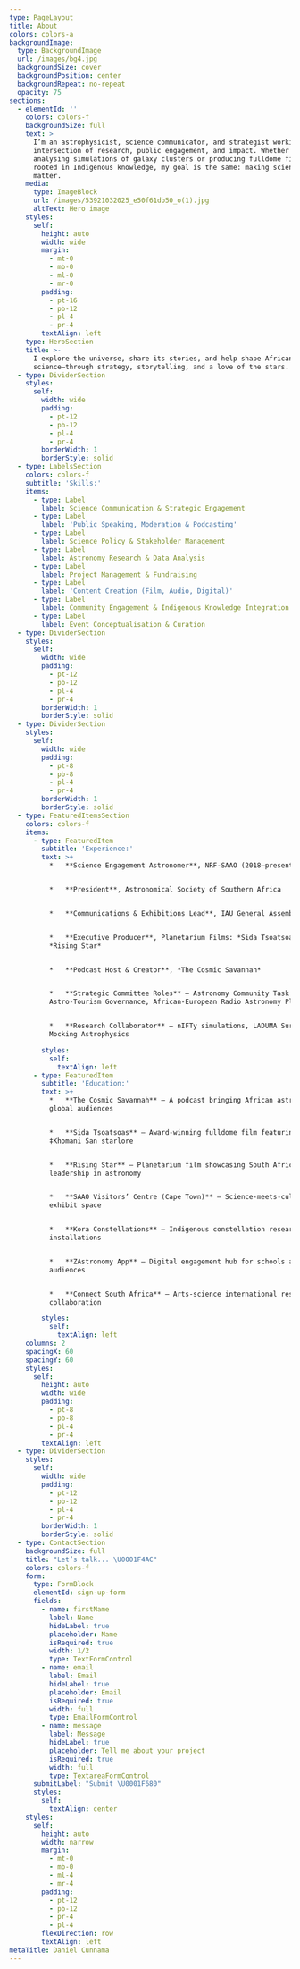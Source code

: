```yaml
---
type: PageLayout
title: About
colors: colors-a
backgroundImage:
  type: BackgroundImage
  url: /images/bg4.jpg
  backgroundSize: cover
  backgroundPosition: center
  backgroundRepeat: no-repeat
  opacity: 75
sections:
  - elementId: ''
    colors: colors-f
    backgroundSize: full
    text: >
      I’m an astrophysicist, science communicator, and strategist working at the
      intersection of research, public engagement, and impact. Whether I’m
      analysing simulations of galaxy clusters or producing fulldome films
      rooted in Indigenous knowledge, my goal is the same: making science
      matter.
    media:
      type: ImageBlock
      url: /images/53921032025_e50f61db50_o(1).jpg
      altText: Hero image
    styles:
      self:
        height: auto
        width: wide
        margin:
          - mt-0
          - mb-0
          - ml-0
          - mr-0
        padding:
          - pt-16
          - pb-12
          - pl-4
          - pr-4
        textAlign: left
    type: HeroSection
    title: >-
      I explore the universe, share its stories, and help shape African
      science—through strategy, storytelling, and a love of the stars.
  - type: DividerSection
    styles:
      self:
        width: wide
        padding:
          - pt-12
          - pb-12
          - pl-4
          - pr-4
        borderWidth: 1
        borderStyle: solid
  - type: LabelsSection
    colors: colors-f
    subtitle: 'Skills:'
    items:
      - type: Label
        label: Science Communication & Strategic Engagement
      - type: Label
        label: 'Public Speaking, Moderation & Podcasting'
      - type: Label
        label: Science Policy & Stakeholder Management
      - type: Label
        label: Astronomy Research & Data Analysis
      - type: Label
        label: Project Management & Fundraising
      - type: Label
        label: 'Content Creation (Film, Audio, Digital)'
      - type: Label
        label: Community Engagement & Indigenous Knowledge Integration
      - type: Label
        label: Event Conceptualisation & Curation
  - type: DividerSection
    styles:
      self:
        width: wide
        padding:
          - pt-12
          - pb-12
          - pl-4
          - pr-4
        borderWidth: 1
        borderStyle: solid
  - type: DividerSection
    styles:
      self:
        width: wide
        padding:
          - pt-8
          - pb-8
          - pl-4
          - pr-4
        borderWidth: 1
        borderStyle: solid
  - type: FeaturedItemsSection
    colors: colors-f
    items:
      - type: FeaturedItem
        subtitle: 'Experience:'
        text: >+
          *   **Science Engagement Astronomer**, NRF-SAAO (2018–present)


          *   **President**, Astronomical Society of Southern Africa


          *   **Communications & Exhibitions Lead**, IAU General Assembly 2024


          *   **Executive Producer**, Planetarium Films: *Sida Tsoatsoas* &
          *Rising Star*


          *   **Podcast Host & Creator**, *The Cosmic Savannah*


          *   **Strategic Committee Roles** – Astronomy Community Task Team,
          Astro-Tourism Governance, African-European Radio Astronomy Platform


          *   **Research Collaborator** – nIFTy simulations, LADUMA Survey,
          Mocking Astrophysics

        styles:
          self:
            textAlign: left
      - type: FeaturedItem
        subtitle: 'Education:'
        text: >+
          *   **The Cosmic Savannah** – A podcast bringing African astronomy to
          global audiences


          *   **Sida Tsoatsoas** – Award-winning fulldome film featuring
          ‡Khomani San starlore


          *   **Rising Star** – Planetarium film showcasing South Africa’s
          leadership in astronomy


          *   **SAAO Visitors’ Centre (Cape Town)** – Science-meets-culture
          exhibit space


          *   **Kora Constellations** – Indigenous constellation research and
          installations


          *   **ZAstronomy App** – Digital engagement hub for schools and public
          audiences


          *   **Connect South Africa** – Arts-science international residency
          collaboration

        styles:
          self:
            textAlign: left
    columns: 2
    spacingX: 60
    spacingY: 60
    styles:
      self:
        height: auto
        width: wide
        padding:
          - pt-8
          - pb-8
          - pl-4
          - pr-4
        textAlign: left
  - type: DividerSection
    styles:
      self:
        width: wide
        padding:
          - pt-12
          - pb-12
          - pl-4
          - pr-4
        borderWidth: 1
        borderStyle: solid
  - type: ContactSection
    backgroundSize: full
    title: "Let’s talk... \U0001F4AC"
    colors: colors-f
    form:
      type: FormBlock
      elementId: sign-up-form
      fields:
        - name: firstName
          label: Name
          hideLabel: true
          placeholder: Name
          isRequired: true
          width: 1/2
          type: TextFormControl
        - name: email
          label: Email
          hideLabel: true
          placeholder: Email
          isRequired: true
          width: full
          type: EmailFormControl
        - name: message
          label: Message
          hideLabel: true
          placeholder: Tell me about your project
          isRequired: true
          width: full
          type: TextareaFormControl
      submitLabel: "Submit \U0001F680"
      styles:
        self:
          textAlign: center
    styles:
      self:
        height: auto
        width: narrow
        margin:
          - mt-0
          - mb-0
          - ml-4
          - mr-4
        padding:
          - pt-12
          - pb-12
          - pr-4
          - pl-4
        flexDirection: row
        textAlign: left
metaTitle: Daniel Cunnama
---
```

